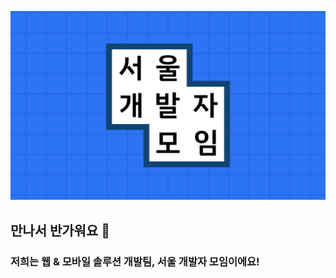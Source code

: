 ![BANNER](https://github.com/seogaemo/.github/blob/main/profile/Thumbnail.jpg?raw=true)
## 만나서 반가워요 👋
### 저희는 웹 & 모바일 솔루션 개발팀, 서울 개발자 모임이에요!
